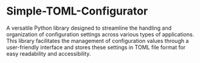 # Simple-TOML-Configurator
A versatile Python library designed to streamline the handling and organization of configuration settings across various types of applications. This library facilitates the management of configuration values through a user-friendly interface and stores these settings in TOML file format for easy readability and accessibility.
